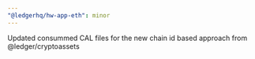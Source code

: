 ```yaml
---
"@ledgerhq/hw-app-eth": minor
---
```


Updated consummed CAL files for the new chain id based approach from @ledger/cryptoassets
